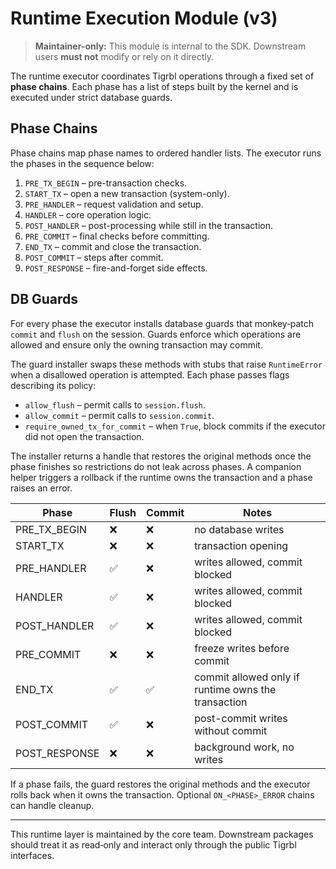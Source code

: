 # Runtime Execution Module (v3)

> **Maintainer-only:** This module is internal to the SDK. Downstream users **must not** modify or rely on it directly.

The runtime executor coordinates Tigrbl operations through a fixed set of **phase chains**. Each phase has a list of steps built by the kernel and is executed under strict database guards.

## Phase Chains

Phase chains map phase names to ordered handler lists. The executor runs the phases in the sequence below:

1. `PRE_TX_BEGIN` – pre-transaction checks.
2. `START_TX` – open a new transaction (system-only).
3. `PRE_HANDLER` – request validation and setup.
4. `HANDLER` – core operation logic.
5. `POST_HANDLER` – post-processing while still in the transaction.
6. `PRE_COMMIT` – final checks before committing.
7. `END_TX` – commit and close the transaction.
8. `POST_COMMIT` – steps after commit.
9. `POST_RESPONSE` – fire-and-forget side effects.

## DB Guards

For every phase the executor installs database guards that monkey‑patch
`commit` and `flush` on the session. Guards enforce which operations are
allowed and ensure only the owning transaction may commit.

The guard installer swaps these methods with stubs that raise
`RuntimeError` when a disallowed operation is attempted. Each phase passes
flags describing its policy:

- `allow_flush` – permit calls to `session.flush`.
- `allow_commit` – permit calls to `session.commit`.
- `require_owned_tx_for_commit` – when `True`, block commits if the
  executor did not open the transaction.

The installer returns a handle that restores the original methods once the
phase finishes so restrictions do not leak across phases. A companion
helper triggers a rollback if the runtime owns the transaction and a phase
raises an error.

| Phase | Flush | Commit | Notes |
|-------|-------|--------|-------|
| PRE_TX_BEGIN | ❌ | ❌ | no database writes |
| START_TX | ❌ | ❌ | transaction opening |
| PRE_HANDLER | ✅ | ❌ | writes allowed, commit blocked |
| HANDLER | ✅ | ❌ | writes allowed, commit blocked |
| POST_HANDLER | ✅ | ❌ | writes allowed, commit blocked |
| PRE_COMMIT | ❌ | ❌ | freeze writes before commit |
| END_TX | ✅ | ✅ | commit allowed only if runtime owns the transaction |
| POST_COMMIT | ✅ | ❌ | post-commit writes without commit |
| POST_RESPONSE | ❌ | ❌ | background work, no writes |

If a phase fails, the guard restores the original methods and the executor rolls back when it owns the transaction. Optional `ON_<PHASE>_ERROR` chains can handle cleanup.

---

This runtime layer is maintained by the core team. Downstream packages should treat it as read‑only and interact only through the public Tigrbl interfaces.

